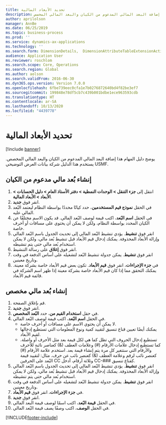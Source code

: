 ```yaml
---
title: تحديد الأبعاد المالية
description: يوضح دليل المهام هذا إضافة البعد المالي المدعوم من الكيان والبعد المالي المخصص.
author: aprilolson
manager: AnnBe
ms.date: 06/25/2019
ms.topic: business-process
ms.prod: ''
ms.service: dynamics-ax-applications
ms.technology: ''
ms.search.form: DimensionDetails,  DimensionAttributeTableExtensionActivate, DimensionValueDetails
audience: Application User
ms.reviewer: roschlom
ms.search.scope: Core, Operations
ms.search.region: Global
ms.author: aolson
ms.search.validFrom: 2016-06-30
ms.dyn365.ops.version: Version 7.0.0
ms.openlocfilehash: 6fbe739eec0cfa1e7b0276872640bd4f82be3ef7
ms.sourcegitcommit: 199848e78df5cb7c439b001bdbe1ece963593cdb
ms.translationtype: HT
ms.contentlocale: ar-SA
ms.lasthandoff: 10/13/2020
ms.locfileid: "4439778"
---
```

# <a name="define-financial-dimensions"></a>تحديد الأبعاد المالية

[!include [banner](../../includes/banner.md)]

يوضح دليل المهام هذا إضافة البعد المالي المدعوم من الكيان والبعد المالي المخصص.  يستخدم هذا الدليل شركة بيانات العرض التوضيحي USMF.


## <a name="create-an-entity-backed-financial-dimension"></a>إنشاء بُعد مالي مدعوم من الكيان
1. انتقل إلى **جزء التنقل > الوحدات النمطية > دفتر الأستاذ العام > دليل الحسابات > الأبعاد > الأبعاد المالية**.
2. انقر فوق **جديد**.
3. في الحقل **نموذج قيم المستخدمين**، حدد كيانًا محددًا بواسطة النظام ليعتمد البُعد المالي عليه. 
4. في الحقل **اسم البُعد**، اكتب قيمة لوصف البُعد المالي. قد يكون الاسم مختلفًا عن الكيان المحدد بواسطة النظام، ولكن لا يمكن أن يحتوي على مسافات أو أحرف خاصة.
5. انقر فوق **تنشيط**. يؤدي تنشيط البُعد المالي إلى تحديث الجدول باسم البُعد المالي وإزالة الأبعاد المحذوفة. يمكنك إدخال قيم الأبعاد قبل تنشيط بُعد مالي، ولكن لا يمكن استخدام بُعد مالي حتى يتم تنشيطه.  
6. انقر فوق **إغلاق** على رسالة التنشيط.
7. انقر فوق **تنشيط**. يمكن جدولة تنشيط البُعد لتشغيله على أساس الدفعة في وقت وتاريخ معينين.  
8. في **جزء الإجراءات**، انقر فوق **قيم الأبعاد**. تكون بعض قيم الأبعاد خاصة بشركة معينة. يمكنك التحقق مما إذا كان قيم الأبعاد خاصة بشركة معينة إذا ظهر اسم الشركة في قائمة قيم الأبعاد.  

## <a name="create-a-custom-financial-dimension"></a>إنشاء بُعد مالي مخصص
1. قم بإغلاق الصفحة.
2. انقر فوق **جديد**.
3. في حقل **استخدام القيم من**، حدد **البُعد المخصص**.
4. في الحقل **اسم البُعد**، اكتب قيمة لوصف البُعد المالي.
    - لا يمكن أن يحتوي الاسم على مسافات أو أحرف خاصة.  
    - يمكنك أيضًا تعيين قناع تنسيق لتقييد كمية ونوع المعلومات التي تستطيع إدخالها لقيم الأبعاد.   
    - تستطيع إدخال الحروف التي تظل كما هي لكل قيمة بعد مثل الأحرف أو واصلة. كما تستطيع إدخال علامات الأرقام (#) وعلامات العطف (&) كعناصر نائبة للأحرف والأرقام التي ستتغير كل مرة يتم إنشاء قيمة بعد. استخدم علامة الأرقام (#) كعنصر نائب لرقم وعلامة العطف (&) كعنصر نائب عن حرف.  مثال: لتقييد قيمة البُعد على الحرفين CC وثلاثة أرقام، أدخل CC-### كقناع تنسيق.  
5. انقر فوق **تنشيط**. يؤدي تنشيط البُعد المالي إلى تحديث الجدول باسم البُعد المالي وإزالة الأبعاد المحذوفة. يمكنك إدخال قيم الأبعاد قبل تنشيط بُعد مالي، ولكن لا يمكن استخدام بُعد مالي حتى يتم تنشيطه.     
6. انقر فوق **تنشيط**. يمكن جدولة تنشيط البُعد لتشغيله على أساس الدفعة في وقت وتاريخ معينين.      
7. في **جزء الإجراءات**، انقر فوق **قيم الأبعاد**.
8. انقر فوق **جديد**.
9. في الحقل **قيمة البُعد**، اكتب اسمًا لوصف قيمة البعد المالي.
10. في الحقل **الوصف**، اكتب وصفًا يصف قيمة البُعد المالي.



[!INCLUDE[footer-include](../../../includes/footer-banner.md)]
